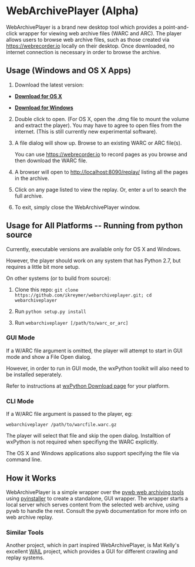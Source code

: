 # WebArchivePlayer (Alpha)

WebArchivePlayer is a brand new desktop tool which provides a point-and-click wrapper for viewing web archive files (WARC and ARC).
The player allows users to browse web archive files, such as those created via https://webrecorder.io locally on their desktop.
Once downloaded, no internet connection is necessary in order to browse the archive.

## Usage (Windows and OS X Apps)

1. Download the latest version:

* **[Download for OS X](https://github.com/ikreymer/webarchiveplayer/raw/master/app/osx/webarchiveplayer.dmg)**

* **[Download for Windows](https://github.com/ikreymer/webarchiveplayer/raw/master/app/windows/webarchiveplayer.exe)**

2. Double click to open. (For OS X, open the .dmg file to mount the volume and extract the player). You may have to agree to open files from the internet. (This is still currently new experimental software).

3. A file dialog will show up. Browse to an existing WARC or ARC file(s).

   You can use https://webrecorder.io to record pages as you browse and then download the WARC file.

4. A browser will open to [http://localhost:8090/replay/](http://localhost:8090/replay/) listing all the pages in the archive.

5. Click on any page listed to view the replay. Or, enter a url to search the full archive.

6. To exit, simply close the WebArchivePlayer window.


## Usage for All Platforms -- Running from python source

Currently, executable versions are available only for OS X and Windows.

However, the player should work on any system that has Python 2.7, but requires a little bit more setup.

On other systems (or to build from source):

1. Clone this repo: `git clone https://github.com/ikreymer/webarchiveplayer.git; cd webarchiveplayer` 

2. Run `python setup.py install`

3. Run `webarchiveplayer [/path/to/warc_or_arc]`


### GUI Mode

If a W/ARC file argument is omitted, the player will attempt to start in GUI mode and show a File Open dialog.

However, in order to run in GUI mode, the wxPython toolkit will also need to be installed seperately.

Refer to instructions at [wxPython Download page](http://wxpython.org/download.php) for your platform.

### CLI Mode

If a W/ARC file argument is passed to the player, eg:

`webarchiveplayer /path/to/warcfile.warc.gz`

The player will select that file and skip the open dialog. Installtion of wxPython is not required when specifiyng
the WARC explicitly.

The OS X and Windows applications also support specifying the file via command line.


## How it Works

WebArchivePlayer is a simple wrapper over the [pywb web archiving tools](https://github.com/ikreymer/pywb) using
[pyinstaller](http://www.pyinstaller.org/) to create a standalone, GUI wrapper. The wrapper starts
a local server which serves content from the selected web archive, using pywb to handle the rest.
Consult the pywb documentation for more info on web archive replay.

### Similar Tools

Another project, which in part inspired WebArchivePlayer, is Mat Kelly's excellent [WAIL](http://matkelly.com/wail/) project, which provides a GUI for different crawling and replay systems.
